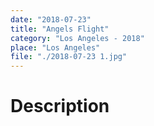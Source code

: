 ```yaml
---
date: "2018-07-23"
title: "Angels Flight"
category: "Los Angeles - 2018"
place: "Los Angeles"
file: "./2018-07-23 1.jpg"
---
```

# Description
